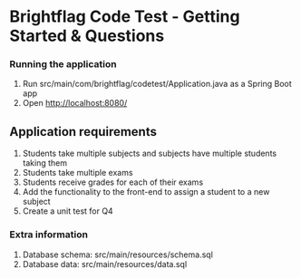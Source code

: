 # Brightflag Code Test - Getting Started & Questions

### Running the application
1. Run src/main/com/brightflag/codetest/Application.java as a Spring Boot app
2. Open [http://localhost:8080/](http://localhost:8080/)

## Application requirements
1. Students take multiple subjects and subjects have multiple students taking them
2. Students take multiple exams
3. Students receive grades for each of their exams
4. Add the functionality to the front-end to assign a student to a new subject
5. Create a unit test for Q4

### Extra information
1. Database schema: src/main/resources/schema.sql
2. Database data: src/main/resources/data.sql
